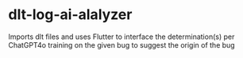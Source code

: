 # dlt-log-ai-alalyzer
Imports dlt files and uses Flutter to interface the determination(s) per ChatGPT4o training on the given bug to suggest the origin of the bug
